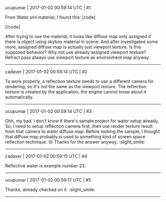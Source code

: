 ucupumar | 2017-01-02 00:59:14 UTC | #1

From Water.xml material, I found this:
[code]<!-- The water example will assign the reflection texture to the diffuse unit -->
<!-- The engine will automatically assign the refraction (viewport) texture to the environment unit during refract pass --> [/code]
After trying to use the material, it looks like diffuse map only assigned if there is object using skybox material in scene.
And after investigated some more, assigned diffuse map is actually just viewport texture. 
Is this supposed behavior?
Why not use already assigned viewport texture? Refract pass always use viewport texture as environment map anyway.

-------------------------

cadaver | 2017-01-02 00:59:14 UTC | #2

To work properly, a reflection texture needs to use a different camera for rendering, so it's not the same as the viewport texture. The reflection texture is created by the application, the engine cannot know about it automatically.

-------------------------

ucupumar | 2017-01-02 00:59:14 UTC | #3

Ohh, my bad. I don't know if there's sample project for water setup already.
So, I need to setup reflection camera first, then use render texture result from that camera to water diffuse map.
Before looking the sample, I thought that diffuse map probably is used to something kind of screen space reflection technique.  :unamused: 
Thanks for the answer anyway.  :slight_smile:

-------------------------

cadaver | 2017-01-02 00:59:15 UTC | #4

Reflective water is example number 23.

-------------------------

ucupumar | 2017-01-02 00:59:17 UTC | #5

Thanks, already checked on it.  :slight_smile:

-------------------------

